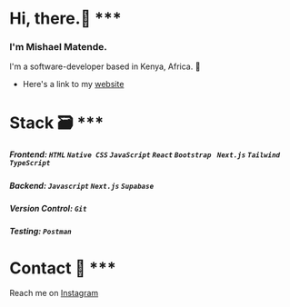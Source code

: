 # Hi, there.👋 ***
### I'm Mishael Matende.
I'm a software-developer based in Kenya, Africa. 📍
- Here's a link to my [website](https://mishael-website.vercel.app/)

# Stack 🗃️ ***
##### Frontend: ``` HTML ``` ``` Native CSS ``` ``` JavaScript ``` ``` React ``` ``` Bootstrap  ``` ``` Next.js ``` ``` Tailwind ``` ``` TypeScript ```
##### Backend: ``` Javascript ``` ``` Next.js ``` ``` Supabase ```
##### Version Control: ``` Git ```
##### Testing: ``` Postman ```

# Contact 📱 ***
Reach me on [Instagram](https://www.instagram.com/_m.atend.e_/)

